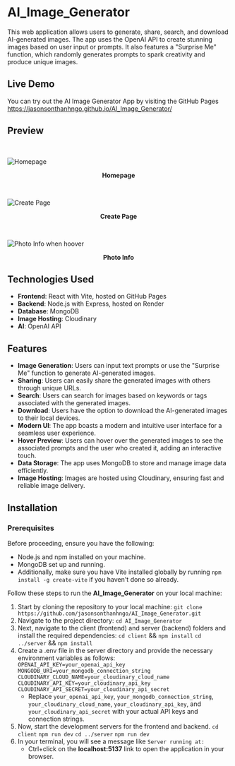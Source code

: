# AI_Image_Generator

This web application allows users to generate, share, search, and download AI-generated images. The app uses the OpenAI API to create stunning images based on user input or prompts. It also features a "Surprise Me" function, which randomly generates prompts to spark creativity and produce unique images.

## Live Demo
You can try out the AI Image Generator App by visiting the GitHub Pages 
https://jasonsonthanhngo.github.io/AI_Image_Generator/

## Preview
 <br />

![Homepage](https://github.com/jasonsonthanhngo/AI_Image_Generator/assets/131301318/e59d61de-7938-49a2-8a44-e852e72cb6a2)

**<p align="center">Homepage</p>**  <br />

![Create Page](https://github.com/jasonsonthanhngo/AI_Image_Generator/assets/131301318/b8bf49c8-1ee5-46ab-9ea8-13f309030b54)

**<p align="center">Create Page</p>**  <br />

![Photo Info when hoover](https://github.com/jasonsonthanhngo/AI_Image_Generator/assets/131301318/cc6a892f-3654-4fa2-a5e2-1ebdf5996589)

**<p align="center">Photo Info</p>**


## Technologies Used

- **Frontend**: React with Vite, hosted on GitHub Pages
- **Backend**: Node.js with Express, hosted on Render
- **Database**: MongoDB
- **Image Hosting**: Cloudinary
- **AI**: OpenAI API 

## Features

- **Image Generation**: Users can input text prompts or use the "Surprise Me" function to generate AI-generated images.
- **Sharing**: Users can easily share the generated images with others through unique URLs.
- **Search**: Users can search for images based on keywords or tags associated with the generated images.
- **Download**: Users have the option to download the AI-generated images to their local devices.
- **Modern UI**: The app boasts a modern and intuitive user interface for a seamless user experience.
- **Hover Preview**: Users can hover over the generated images to see the associated prompts and the user who created it, adding an interactive touch.
- **Data Storage**: The app uses MongoDB to store and manage image data efficiently.
- **Image Hosting**: Images are hosted using Cloudinary, ensuring fast and reliable image delivery.

## Installation 
### Prerequisites

Before proceeding, ensure you have the following:
 <br />
- Node.js and npm installed on your machine.
- MongoDB set up and running.
- Additionally, make sure you have Vite installed globally by running `npm install -g create-vite` if you haven't done so already.

Follow these steps to run the **AI_Image_Generator** on your local machine:

1. Start by cloning the repository to your local machine: `git clone https://github.com/jasonsonthanhngo/AI_Image_Generator.git`
2. Navigate to the project directory: `cd AI_Image_Generator`
3. Next, navigate to the client (frontend) and server (backend) folders and install the required dependencies: `cd client` && `npm install` `cd ../server` && `npm install`
4. Create a .env file in the server directory and provide the necessary environment variables as follows:  
   `OPENAI_API_KEY=your_openai_api_key`  
   `MONGODB_URI=your_mongodb_connection_string`  
   `CLOUDINARY_CLOUD_NAME=your_cloudinary_cloud_name`  
   `CLOUDINARY_API_KEY=your_cloudinary_api_key`  
   `CLOUDINARY_API_SECRET=your_cloudinary_api_secret`  
   - Replace `your_openai_api_key`, `your_mongodb_connection_string`, `your_cloudinary_cloud_name`, `your_cloudinary_api_key`, and `your_cloudinary_api_secret` with your actual API keys and connection strings.
6. Now, start the development servers for the frontend and backend. `cd client` `npm run dev` `cd ../server` `npm run dev`
7. In your terminal, you will see a message like `Server running at:`
   - Ctrl+click on the **localhost:5137** link to open the application in your browser.















